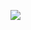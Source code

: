 ![](https://64.media.tumblr.com/3a5380cc88307344078ab894d3ca3714/tumblr_owrppwXJsy1ubhshuo1_1280.gif)

